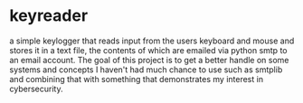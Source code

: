 # keyreader
a simple keylogger that reads input from the users keyboard and mouse and stores it in a text file, the contents of which are emailed via python smtp to an email account. The goal of this project is to get a better handle on some systems and concepts I haven't had much chance to use such as smtplib and combining that with something that demonstrates my interest in cybersecurity.
